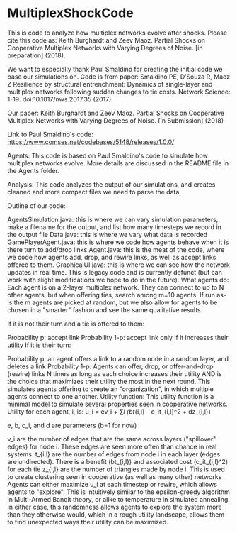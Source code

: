 # MultiplexShockCode
This is code to analyze how multiplex networks evolve after shocks.
Please cite this code as: 
Keith Burghardt and Zeev Maoz. Partial Shocks on Cooperative Multiplex Networks with Varying Degrees of Noise.
[in preparation] (2018).

We want to especially thank Paul Smaldino for creating the initial code we base our simulations on. Code is from paper:
Smaldino PE, D’Souza R, Maoz Z Resilience by structural entrenchment: Dynamics of single-layer and multiplex networks following sudden changes to tie costs. Network Science: 1-19. doi:10.1017/nws.2017.35 (2017).

Our paper: Keith Burghardt and Zeev Maoz. Partial Shocks on Cooperative Multiplex Networks with Varying Degrees of Noise. [In Submission] (2018)

Link to Paul Smaldino's code: https://www.comses.net/codebases/5148/releases/1.0.0/

Agents: This code is based on Paul Smaldino's code to simulate how multiplex networks evolve. More details are discussed in the README file in the Agents folder.

Analysis: This code analyzes the output of our simulations, and creates cleaned and more compact files we need to parse the data.

Outline of our code:

AgentsSimulation.java: this is where we can vary simulation parameters, make a filename for the output, and list how many timesteps we record in the output file
Data.java: this is where we vary what data is recorded
GamePlayerAgent.java: this is where we code how agents behave when it is there turn to add/drop links
Agent.java: this is the meat of the code, where we code how agents add, drop, and rewire links, as well as accept links offered to them.
GraphicalUI.java: this is where we can see how the network updates in real time. This is legacy code and is currently defunct (but can work with slight modifications we hope to do in the future).
What agents do: Each agent is on a 2-layer multiplex network. They can connect to up to N other agents, but when offering ties, search among m=10 agents. If run as-is the m agents are picked at random, but we also allow for agents to be chosen in a "smarter" fashion and see the same qualitative results.

If it is not their turn and a tie is offered to them:

Probability p: accept link
Probability 1-p: accept link only if it increases their utility
If it is their turn:

Probability p: an agent offers a link to a random node in a random layer, and deletes a link
Probability 1-p: Agents can offer, drop, or offer-and-drop (rewire) links N times as long as each choice increases their utility AND is the choice that maximizes their utility the most in the next round. This simulates agents offering to create an "organization", in which multiple agents connect to one another.
Utility function: This utility function is a minimal model to simulate several properties seen in cooperative networks. Utility for each agent, i, is: u_i = ev_i + ∑_l (bt_{i,l} - c_it_{i,l}^2 + dz_{i,l})

e, b, c_i, and d are parameters (b=1 for now)

v_i are the number of edges that are the same across layers ("spillover" edges) for node i. These edges are seen more often than chance in real systems.
t_{i,l} are the number of edges from node i in each layer (edges are undirected). There is a benefit (bt_{i,l}) and associated cost (c_it_{i,l}^2) for each tie
z_{i,l} are the number of triangles made by node i. This is used to create clustering seen in cooperative (as well as many other) networks
Agents can either maximize u_i at each timestep or rewire, which allows agents to "explore". This is intuitively similar to the epsilon-greedy algorithm in Multi-Armed Bandit theory, or alike to temperature in simulated annealing. In either case, this randomness allows agents to explore the system more than they otherwise would, which in a rough utility landscape, allows them to find unexpected ways their utility can be maximized.
